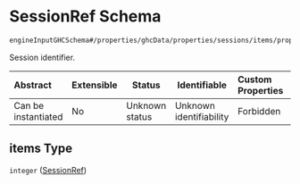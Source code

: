 # SessionRef Schema

```txt
engineInputGHCSchema#/properties/ghcData/properties/sessions/items/properties/sessionRelations/properties/differentDays/properties/refSesions/items
```

Session identifier.


| Abstract            | Extensible | Status         | Identifiable            | Custom Properties | Additional Properties | Access Restrictions | Defined In                                                         |
| :------------------ | ---------- | -------------- | ----------------------- | :---------------- | --------------------- | ------------------- | ------------------------------------------------------------------ |
| Can be instantiated | No         | Unknown status | Unknown identifiability | Forbidden         | Allowed               | none                | [ghc.schema.json\*](../out/ghc.schema.json "open original schema") |

## items Type

`integer` ([SessionRef](ghc-properties-ghcdata-properties-sessions-session-properties-sessionrelations-properties-differentdays-properties-refsesions-sessionref.md))

